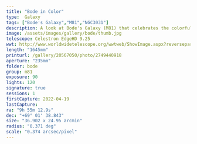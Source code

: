 ```yaml
---
title: "Bode in Color"
type:  Galaxy
tags: ["Bode's Galaxy","M81","NGC3031"]
description: A look at Bode's Galaxy (M81) that celebrates the colorful stars and nebulae in and surrounding this grand design spiral galaxy.
image: /assets/images/gallery/bode/thumb.jpg
telescope: Celestron EdgeHD 9.25
wwt: http://www.worldwidetelescope.org/wwtweb/ShowImage.aspx?reverseparity=False&scale=0.374256&name=bode.jpg&imageurl=https://deepskyworkflows.com/assets/images/gallery/bode/bode.jpg&credits=Jeremy+Likness+at+DeepSkyWorkflows.com&creditsUrl=&ra=148.808327&dec=68.979795&x=3330.1&y=1730.4&rotation=124.06&thumb=https://deepskyworkflows.com/assets/images/gallery/bode/thumb.jpg
length: "1645mm"
printurl: /gallery/20567050/photo/2749440918
aperture: "235mm"
folder: bode
group: m81
exposure: 90
lights: 120
signature: true
sessions: 1
firstCapture: 2022-04-19 
lastCapture:
ra: "9h 55m 12.9s"
dec: "+69° 01' 38.843"
size: "36.902 x 24.95 arcmin"
radius: "0.371 deg"
scale: "0.374 arcsec/pixel"
---
```

